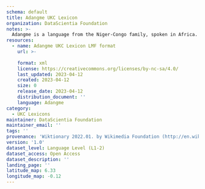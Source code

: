 ```yaml
---
schema: default
title: Adangme UKC Lexicon
organization: DataScientia Foundation
notes: >-
  Adangme is a language from the Niger-Congo family, spoken in Africa. The UKC Lexicon of Adangme is represented as a lexico-semantic network. It consists of words, word senses, synsets, as well as sense-level and synset-level relationships.
resources:
  - name: Adangme UKC Lexicon LMF format
    url: >-
      
    format: xml
    license: https://creativecommons.org/licenses/by-nc-sa/4.0/
    last_updated: 2023-04-12
    created: 2023-04-12
    size: 0
    release_date: 2023-04-12
    distribution_document: ''
    language: Adangme
category:
  - UKC Lexicons
maintainer: DataScientia Foundation
maintainer_email: ''
tags: ''
provenance: 'Wiktionary 2022.01. by Wikimedia Foundation (http://en.wiktionary.org); Princeton WordNet 2.1 by Princeton University (https://wordnet.princeton.edu)'
version: '1.0'
dataset_level: Language Level (L1-2)
dataset_access: Open Access
dataset_description: ''
landing_page: ''
latitude_map: 6.33
longitude_map: -0.12
---
```

